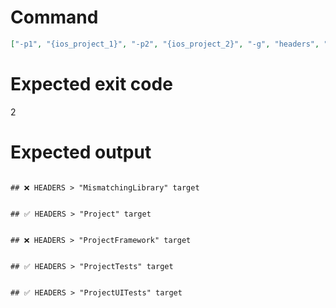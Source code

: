 # Command
```json
["-p1", "{ios_project_1}", "-p2", "{ios_project_2}", "-g", "headers", "-f", "markdown"]
```

# Expected exit code
2

# Expected output
```

## ❌ HEADERS > "MismatchingLibrary" target


## ✅ HEADERS > "Project" target


## ❌ HEADERS > "ProjectFramework" target


## ✅ HEADERS > "ProjectTests" target


## ✅ HEADERS > "ProjectUITests" target



```
